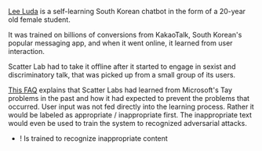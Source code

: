 [Lee Luda](https://luda.ai/) is a self-learning South Korean chatbot in the form of a 20-year old female student.

It was trained on billions of conversions from KakaoTalk, South Korean's popular messaging app, and when it went online, it learned from user interaction.

Scatter Lab had to take it offline after it started to engage in sexist and discriminatory talk, that was picked up from a small group of its users.

[This FAQ](https://blog.pingpong.us/luda-issue-faq/) explains that Scatter Labs had learned from Microsoft's Tay problems in the past and how it had expected to prevent the problems that occurred. User input was not fed directly into the learning process. Rather it would be labeled as appropriate / inappropriate first. The inappropriate text would even be used to train the system to recognized adversarial attacks.

+ ! Is trained to recognize inappropriate content

